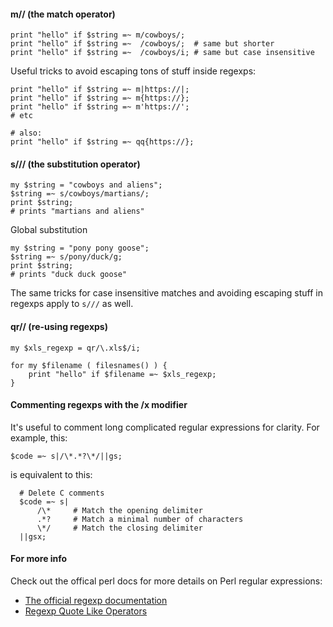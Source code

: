 #### m// (the match operator)

    print "hello" if $string =~ m/cowboys/;
    print "hello" if $string =~  /cowboys/;  # same but shorter
    print "hello" if $string =~  /cowboys/i; # same but case insensitive

Useful tricks to avoid escaping tons of stuff inside regexps:

    print "hello" if $string =~ m|https://|; 
    print "hello" if $string =~ m{https://}; 
    print "hello" if $string =~ m'https://'; 
    # etc
    
    # also:
    print "hello" if $string =~ qq{https://}; 

#### s/// (the substitution operator)

    my $string = "cowboys and aliens";
    $string =~ s/cowboys/martians/;
    print $string; 
    # prints "martians and aliens"

Global substitution

    my $string = "pony pony goose";
    $string =~ s/pony/duck/g;
    print $string; 
    # prints "duck duck goose"

The same tricks for case insensitive matches and avoiding escaping stuff in
regexps apply to `s///` as well.

#### qr// (re-using regexps)

    my $xls_regexp = qr/\.xls$/i;

    for my $filename ( filesnames() ) {
        print "hello" if $filename =~ $xls_regexp;
    }

#### Commenting regexps with the /x modifier

It's useful to comment long complicated regular expressions for clarity.
For example, this:

    $code =~ s|/\*.*?\*/||gs;

is equivalent to this:

      # Delete C comments
      $code =~ s|
          /\*     # Match the opening delimiter
          .*?     # Match a minimal number of characters
          \*/     # Match the closing delimiter
      ||gsx;
    

#### For more info

Check out the offical perl docs for more details on Perl regular expressions: 

- [The official regexp documentation](http://perldoc.perl.org/perlre.html) 
- [Regexp Quote Like Operators](http://perldoc.perl.org/perlop.html#Regexp-Quote-Like-Operators)
